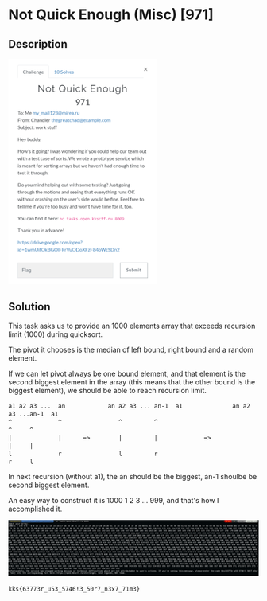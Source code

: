 # Not Quick Enough (Misc) \[971\]

## __Description__

<img src="chall.png" width="300">

## __Solution__

This task asks us to provide an 1000 elements array that exceeds recursion limit (1000) during quicksort.

The pivot it chooses is the median of left bound, right bound and a random element.

If we can let pivot always be one bound element, and that element is the second biggest element in the array (this means that the other bound is the biggest element), we should be able to reach recursion limit.

```
a1 a2 a3 ...  an            an a2 a3 ... an-1  a1              an a2 a3 ...an-1  a1
^             ^                ^         ^                                 ^     ^
|             |      =>        |         |             =>                  |     |
l             r                l         r                                 r     l
```
In next recursion (without a1), the an should be the biggest, an-1 shoulbe be second biggest element.

An easy way to construct it is 1000 1 2 3 ... 999, and that's how I accomplished it.

<img src="sol.png">

```
kks{63773r_u53_5746!3_50r7_n3x7_71m3}
```
